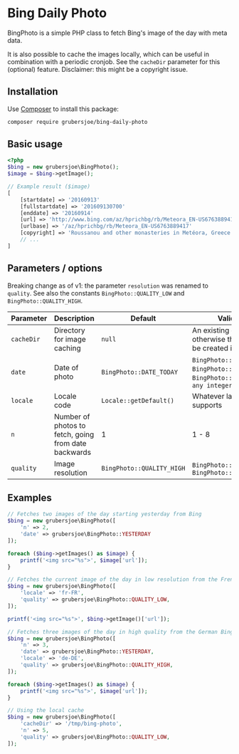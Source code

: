 # Bing Daily Photo

BingPhoto is a simple PHP class to fetch Bing's image of the day with meta data.

It is also possible to cache the images locally, which can be useful in combination with a periodic cronjob. See the `cacheDir` parameter for this (optional) feature. Disclaimer: this might be a copyright issue.

## Installation

Use [Composer](https://getcomposer.org/) to install this package:

```sh
composer require grubersjoe/bing-daily-photo
```

## Basic usage

```php
<?php
$bing = new grubersjoe\BingPhoto();
$image = $bing->getImage();

// Example result ($image)
[
    [startdate] => '20160913'
    [fullstartdate] => '201609130700'
    [enddate] => '20160914'
    [url] => 'http://www.bing.com/az/hprichbg/rb/Meteora_EN-US6763889417_1920x1080.jpg'
    [urlbase] => '/az/hprichbg/rb/Meteora_EN-US6763889417'
    [copyright] => 'Roussanou and other monasteries in Metéora, Greece (© Stian Rekdal/Nimia)'   
    // ...
]
```

## Parameters / options

Breaking change as of v1: the parameter `resolution` was renamed to `quality`. See also the constants `BingPhoto::QUALITY_LOW` and `BingPhoto::QUALITY_HIGH`.

| Parameter   |Description        |Default              |Valid values|
|-------------|-------------------|---------------------|------------|
| `cacheDir` | Directory for image caching | `null` | An existing directory, otherwise the directory will be created if possible |
| `date` | Date of photo | `BingPhoto::DATE_TODAY` |`BingPhoto::DATE_YESTERDAY`, `BingPhoto::DATE_TODAY`, `BingPhoto::DATE_TOMORROW`, `any integer >= -1` |
| `locale` |Locale code | `Locale::getDefault()` | Whatever language Bing supports |
| `n` | Number of photos to fetch, going from date backwards | 1 | 1 - 8 |
| `quality` | Image resolution | `BingPhoto::QUALITY_HIGH` | `BingPhoto::QUALITY_LOW`, `BingPhoto::QUALITY_HIGH` |


## Examples

```php
// Fetches two images of the day starting yesterday from Bing
$bing = new grubersjoe\BingPhoto([
    'n' => 2,
    'date' => grubersjoe\BingPhoto::YESTERDAY
]);

foreach ($bing->getImages() as $image) {
    printf('<img src="%s">', $image['url']);
}
```

```php
// Fetches the current image of the day in low resolution from the French Bing portal
$bing = new grubersjoe\BingPhoto([
    'locale' => 'fr-FR',
    'quality' => grubersjoe\BingPhoto::QUALITY_LOW,
]);

printf('<img src="%s">', $bing->getImage()['url']);
```

```php
// Fetches three images of the day in high quality from the German Bing portal, starting yesterday
$bing = new grubersjoe\BingPhoto([
    'n' => 3,
    'date' => grubersjoe\BingPhoto::YESTERDAY,
    'locale' => 'de-DE',
    'quality' => grubersjoe\BingPhoto::QUALITY_HIGH,
]);

foreach ($bing->getImages() as $image) {
    printf('<img src="%s">', $image['url']);
}
```

```php
// Using the local cache 
$bing = new grubersjoe\BingPhoto([
    'cacheDir' => '/tmp/bing-photo',
    'n' => 5,
    'quality' => grubersjoe\BingPhoto::QUALITY_LOW,
]);
```
